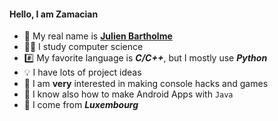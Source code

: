 #### Hello, I am Zamacian
- 👀 My real name is [**Julien Bartholme**](https://github.com/Zamacian)
- 👨‍🎓 I study computer science
- #️⃣ My favorite language is *__C/C++__*, but I mostly use *__Python__*
- 💡 I have lots of project ideas
- 👾 I am __very__ interested in making console hacks and games
- 🤳 I know also how to make Android Apps with ```Java```
- 💸 I come from ***Luxembourg***
